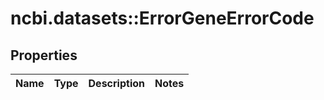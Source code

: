 # ncbi.datasets::ErrorGeneErrorCode

## Properties
Name | Type | Description | Notes
------------ | ------------- | ------------- | -------------


